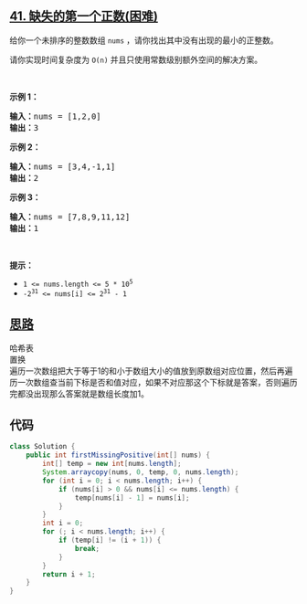 ## [41. 缺失的第一个正数(困难)](https://leetcode-cn.com/problems/first-missing-positive/)
<div class="notranslate"><p>给你一个未排序的整数数组 <code>nums</code> ，请你找出其中没有出现的最小的正整数。</p>
请你实现时间复杂度为 <code>O(n)</code> 并且只使用常数级别额外空间的解决方案。

<p>&nbsp;</p>

<p><strong>示例 1：</strong></p>

<pre><strong>输入：</strong>nums = [1,2,0]
<strong>输出：</strong>3
</pre>

<p><strong>示例 2：</strong></p>

<pre><strong>输入：</strong>nums = [3,4,-1,1]
<strong>输出：</strong>2
</pre>

<p><strong>示例 3：</strong></p>

<pre><strong>输入：</strong>nums = [7,8,9,11,12]
<strong>输出：</strong>1
</pre>

<p>&nbsp;</p>

<p><strong>提示：</strong></p>

<ul>
	<li><code>1 &lt;= nums.length &lt;= 5 * 10<sup>5</sup></code></li>
	<li><code>-2<sup>31</sup> &lt;= nums[i] &lt;= 2<sup>31</sup> - 1</code></li>
</ul>
</div>

## [思路](https://leetcode-cn.com/problems/first-missing-positive/solution/que-shi-de-di-yi-ge-zheng-shu-by-leetcode-solution/)
哈希表  
置换  
遍历一次数组把大于等于1的和小于数组大小的值放到原数组对应位置，然后再遍历一次数组查当前下标是否和值对应，如果不对应那这个下标就是答案，否则遍历完都没出现那么答案就是数组长度加1。

## 代码
```java
class Solution {
    public int firstMissingPositive(int[] nums) {
        int[] temp = new int[nums.length];
        System.arraycopy(nums, 0, temp, 0, nums.length);
        for (int i = 0; i < nums.length; i++) {
            if (nums[i] > 0 && nums[i] <= nums.length) {
                temp[nums[i] - 1] = nums[i];
            }
        }
        int i = 0;
        for (; i < nums.length; i++) {
            if (temp[i] != (i + 1)) {
                break;
            }
        }
        return i + 1;
    }
}
```
